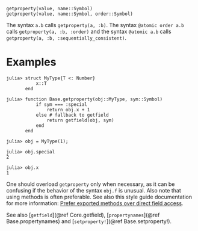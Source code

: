 ```
getproperty(value, name::Symbol)
getproperty(value, name::Symbol, order::Symbol)
```

The syntax `a.b` calls `getproperty(a, :b)`. The syntax `@atomic order a.b` calls `getproperty(a, :b, :order)` and the syntax `@atomic a.b` calls `getproperty(a, :b, :sequentially_consistent)`.

# Examples

```jldoctest
julia> struct MyType{T <: Number}
           x::T
       end

julia> function Base.getproperty(obj::MyType, sym::Symbol)
           if sym === :special
               return obj.x + 1
           else # fallback to getfield
               return getfield(obj, sym)
           end
       end

julia> obj = MyType(1);

julia> obj.special
2

julia> obj.x
1
```

One should overload `getproperty` only when necessary, as it can be confusing if the behavior of the syntax `obj.f` is unusual. Also note that using methods is often preferable. See also this style guide documentation for more information: [Prefer exported methods over direct field access](@ref).

See also [`getfield`](@ref Core.getfield), [`propertynames`](@ref Base.propertynames) and [`setproperty!`](@ref Base.setproperty!).
